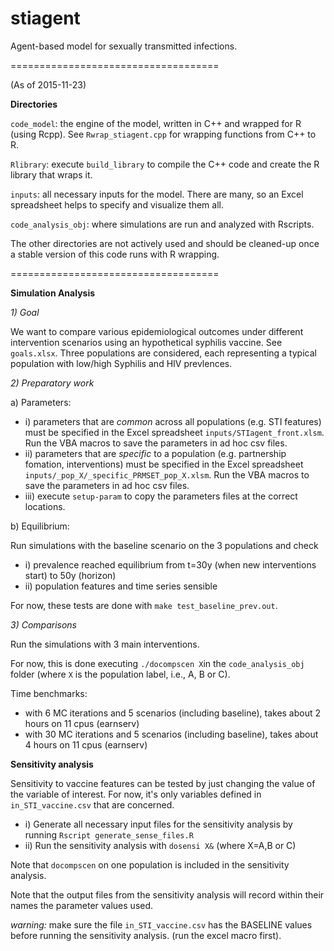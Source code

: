 # stiagent
Agent-based model for sexually transmitted infections.

====================================

(As of 2015-11-23)

**Directories**

```code_model```: the engine of the model, written in C++ and wrapped for R (using Rcpp). See ```Rwrap_stiagent.cpp``` for wrapping functions from C++ to R.

```Rlibrary```: execute ```build_library``` to compile the C++ code and create the R library that wraps it. 

```inputs```: all necessary inputs for the model. There are many, so an Excel spreadsheet helps to specify and visualize them all.

```code_analysis_obj```: where simulations are run and analyzed with Rscripts. 

The other directories are not actively used and should be cleaned-up once a stable version of this code runs with R wrapping.

====================================

**Simulation Analysis**

*1) Goal*

We want to compare various epidemiological outcomes under different intervention scenarios using an hypothetical syphilis vaccine. See ```goals.xlsx```. Three populations are considered, each representing a typical population with low/high Syphilis and HIV prevlences.

*2) Preparatory work*

a) Parameters:

 * i) parameters that are *common* across all populations (e.g. STI features) must be specified in the Excel spreadsheet `inputs/STIagent_front.xlsm`. Run the VBA macros to save the parameters in ad hoc csv files.
 * ii) parameters that are *specific* to a population (e.g. partnership fomation, interventions) must be specified in the Excel spreadsheet `inputs/_pop_X/_specific_PRMSET_pop_X.xlsm`. Run the VBA macros to save the parameters in ad hoc csv files.
 * iii) execute `setup-param` to copy the parameters files at the correct locations.

b) Equilibrium:

Run simulations with the baseline scenario on the 3 populations and check 
 * i) prevalence reached equilibrium from t=30y (when new interventions start) to 50y (horizon)
 * ii) population features and time series sensible

For now, these tests are done with `make test_baseline_prev.out`.

*3) Comparisons*

Run the simulations with 3 main interventions.

For now, this is done executing `./docompscen X`in the `code_analysis_obj` folder (where `X` is the population label, i.e., A, B or C).

Time benchmarks: 
 * with 6 MC iterations and 5 scenarios (including baseline), takes about 2 hours on 11 cpus (earnserv)
 * with 30 MC iterations and 5 scenarios (including baseline), takes about 4 hours on 11 cpus (earnserv)


**Sensitivity analysis**

Sensitivity to vaccine features can be tested by just changing the value of the variable of interest. For now, it's only variables defined in `in_STI_vaccine.csv` that are concerned. 

 * i) Generate all necessary input files for the sensitivity analysis by running `Rscript generate_sense_files.R`
 * ii) Run the sensitivity analysis with `dosensi X&` (where X=A,B or C)

Note that `docompscen` on one population is included in the sensitivity analysis. 

Note that the output files from the sensitivity analysis will record within their names the parameter values used. 

*warning:* make sure the file `in_STI_vaccine.csv` has the BASELINE values before running the sensitivity analysis. (run the excel macro first).

